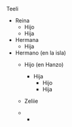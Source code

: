 Teeli
- Reina
  - Hijo
  - Hija
- Hermana
  - Hija
-  Hermano (en la isla)
   - Hijo (en Hanzo)
     - Hija
         - Hijo
         - Hija
     
   - Zeliie
   - - 
